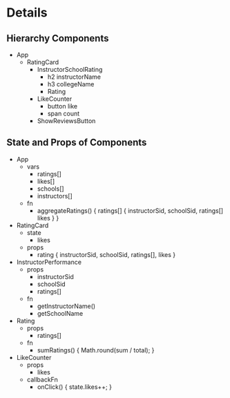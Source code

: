# Details

## Hierarchy Components

- App
    - RatingCard
        - InstructorSchoolRating
            - h2 instructorName
            - h3 collegeName
            - Rating
        - LikeCounter
            - button like
            - span count
        - ShowReviewsButton

## State and Props of Components

- App
    - vars
        - ratings[]
        - likes[]
        - schools[]
        - instructors[]
    - fn
        - aggregateRatings() {
            ratings[] {
                instructorSid,
                schoolSid,
                ratings[]
                likes
            }
        }
- RatingCard
    - state
        - likes
    - props
        - rating {
            instructorSid,
            schoolSid,
            ratings[],
            likes
        }
- InstructorPerformance
    - props
        - instructorSid
        - schoolSid
        - ratings[]
    - fn
        - getInstructorName()
        - getSchoolName
- Rating
    - props
        - ratings[]
    - fn
        - sumRatings() {
            Math.round(sum / total);
        }
- LikeCounter
    - props
        - likes
    - callbackFn
        - onClick() {
            state.likes++;
        }  